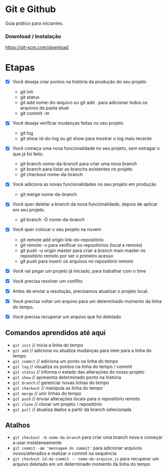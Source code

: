 # Git e Github

Guia prático para iniciantes.

### Download / Instalação

https://git-scm.com/download

# Etapas

- [x] Você deseja criar pontos na história da produção do seu projeto
	- git init
	- git status
	- git add nome-do-arquivo ou git add . para adicionar todos os arquivos da pasta atual
	- git commit -m

- [x] Você deseja verificar mudanças feitas no seu projeto
	- git log
	- git show id-do-log ou git show para mostrar o log mais recente

- [x] Você começa uma nova funcionalidade no seu projeto, sem estragar o que já foi feito.
	- git branch nome-da-branch para criar uma nova branch
	- git branch para listar as branchs existentes no projeto
	- git checkout nome-da-branch

- [x] Você adiciona as novas funcionalidades no seu projeto em produção
	- git merge nome-da-branch

- [x] Você quer deletar a branch da nova funcionalidade, depois de aplicar em seu projeto.
	- git branch -D nome-da-branch

- [x] Você quer colocar o seu projeto na nuvem
	- git remote add origin link-do-repositório
	- git remote -v para verificar os repositórios (local e remoto)
	- git push -u origin master para criar a branch main master no repositório remoto por ser o primeiro acesso
	- git push para inserir os arquivos no repositório remoto

- [x] Você vai pegar um projeto já iniciado, para trabalhar com o time
- [x] Você precisa resolver um conflito
- [x] Antes de enviar a resolução, precisamos atualizar o projeto local.

- [x] Você precisa voltar um arquivo para um determinado momento da linha do tempo.
- [x] Você precisa recuperar um arquivo que foi deletado
## Comandos aprendidos até aqui

- `git init` // inicia a linha do tempo
- `git add` // adiciona ou atualiza mudanças para irem para a linha do tempo
- `git commit` // adiciona um ponto na linha do tempo
- `git log` // visualiza os pontos na linha do tempo / commit
- `git status` // informa o estado das alterações do nosso projeto
- `git show` // apresenta determinado ponto na história
- `git branch` // gerenciar novas linhas do tempo
- `git checkout` // manipula as linha do tempo
- `git merge` // unir linhas do tempo
- `git push` // enviar alterações locais para o repositório remoto
- `git clone` // clonar um projeto / repositório
- `git pull` // atualiza dados a partir da branch selecionada


## Atalhos

- `git checkout -b nome-da-branch` para criar uma branch nova e começar a usar instataneamente
- `git commit -am 'mensagem do commit'` para adicionar arquivos novos/alterados e realizar o commit na sequência
- `git checkout id-do-commit -- nome-do-arquivo.js` para recuperar um arquivo deletado em um determinado momento da linha do tempo